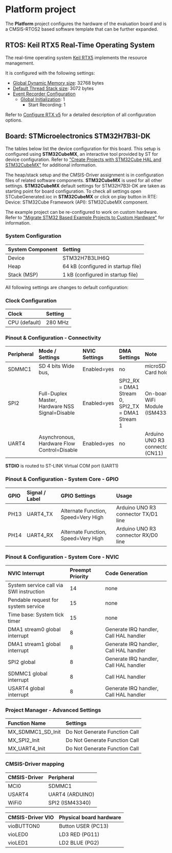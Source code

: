 Platform project
================

The **Platform** project configures the hardware of the evaluation board
and is a CMSIS-RTOS2 based software template that can be further expanded.

RTOS: Keil RTX5 Real-Time Operating System
------------------------------------------

The real-time operating system [Keil RTX5](https://arm-software.github.io/CMSIS-RTX/latest/index.html) implements the resource management. 

It is configured with the following settings:

- [Global Dynamic Memory size](https://arm-software.github.io/CMSIS-RTX/latest/config_rtx5.html#systemConfig): 32768 bytes
- [Default Thread Stack size](https://arm-software.github.io/CMSIS-RTX/latest/config_rtx5.html#threadConfig): 3072 bytes
- [Event Recorder Configuration](https://arm-software.github.io/CMSIS-RTX/latest/config_rtx5.html#evtrecConfig)
  - [Global Initialization](https://arm-software.github.io/CMSIS-RTX/latest/config_rtx5.html#evtrecConfigGlobIni): 1
    - Start Recording: 1

Refer to [Configure RTX v5](https://arm-software.github.io/CMSIS-RTX/latest/config_rtx5.html) for a detailed description of all configuration options.

Board: STMicroelectronics STM32H7B3I-DK
---------------------------------------

The tables below list the device configuration for this board. This setup is configured using **STM32CubeMX**, 
an interactive tool provided by ST for device configuration. Refer to ["Create Projects with STM32Cube HAL and STM32CubeMX"](https://www.keil.com/pack/doc/STM32Cube/html/index.html) for additional information.

The heap/stack setup and the CMSIS-Driver assignment is in configuration files of related software components.
**STM32CubeMX** is used for all other settings.
**STM32CubeMX** default settings for STM32H7B3I-DK are taken as starting point for board configuration.
To check all settings open STCubeGenerated.ioc in **STM32CubeMX** or click on play button in RTE: Device: STM32Cube Framework (API): STM32CubeMX component.

The example project can be re-configured to work on custom hardware. Refer to ["Migrate STM32 Based Example Projects to Custom Hardware"](https://github.com/MDK-Packs/Documentation/tree/master/Porting_to_Custom_Hardware) for information. 

### System Configuration

| System Component        | Setting
|:------------------------|:----------------------------------------
| Device                  | STM32H7B3LIH6Q
| Heap                    | 64 kB (configured in startup file)
| Stack (MSP)             | 1 kB (configured in startup file)

All following settings are changes to default configuration:

### Clock Configuration

| Clock                   | Setting
|:------------------------|:----------------------------------------
| CPU (default)           | 280 MHz

### Pinout & Configuration - Connectivity

| Peripheral   | Mode / Settings                                 | NVIC Settings | DMA Settings                                     | Note
|:-------------|:------------------------------------------------|:--------------|:-------------------------------------------------|:-------------------------------
| SDMMC1       | SD 4 bits Wide bus,                             | Enabled=yes   | no                                               | microSD Card holder
| SPI2         | Full-Duplex Master, Hardware NSS Signal=Disable | Enabled=yes   | SPI2_RX = DMA1 Stream 0, SPI2_TX = DMA1 Stream 1 | On-board WiFi Module (ISM43340)
| UART4        | Asynchronous, Hardware Flow Control=Disable     | Enabled=yes   | no                                               | Arduino UNO R3 connector (CN11)

**STDIO** is routed to ST-LINK Virtual COM port (UART1)

### Pinout & Configuration - System Core - GPIO

| GPIO        | Signal / Label | GPIO Settings                       | Usage
|:------------|:---------------|:------------------------------------|:-----------------------------------
| PH13        | UART4_TX       | Alternate Function, Speed=Very High | Arduino UNO R3 connector TX/D1 line
| PH14        | UART4_RX       | Alternate Function, Speed=Very High | Arduino UNO R3 connector RX/D0 line

### Pinout & Configuration - System Core - NVIC

| NVIC Interrupt                          | Preempt Priority | Code Generation
|:----------------------------------------|:-----------------|:--------------------------------------
| System service call via SWI instruction | 14               | none
| Pendable request for system service     | 15               | none
| Time base: System tick timer            | 15               | none
| DMA1 stream0 global interrupt           | 8                | Generate IRQ handler, Call HAL handler
| DMA1 stream1 global interrupt           | 8                | Generate IRQ handler, Call HAL handler
| SPI2 global                             | 8                | Generate IRQ handler, Call HAL handler
| SDMMC1 global interrupt                 | 8                | Call HAL handler
| USART4 global interrupt                 | 8                | Generate IRQ handler, Call HAL handler

### Project Manager - Advanced Settings

| Function Name     | Settings
|:------------------|:-----------------------------
| MX_SDMMC1_SD_Init | Do Not Generate Function Call
| MX_SPI2_Init      | Do Not Generate Function Call
| MX_UART4_Init     | Do Not Generate Function Call

### CMSIS-Driver mapping

| CMSIS-Driver | Peripheral
|:-------------|:---------------
| MCI0         | SDMMC1
| USART4       | UART4 (ARDUINO)
| WiFi0        | SPI2 (ISM43340)

| CMSIS-Driver VIO  | Physical board hardware
|:------------------|:-------------------------------
| vioBUTTON0        | Button USER (PC13)
| vioLED0           | LD3 RED (PG11)
| vioLED1           | LD2 BLUE (PG2)
